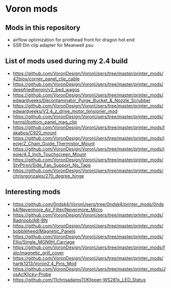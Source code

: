 # Voron mods

## Mods in this repository
* airflow optimization for printhead front for dragon hot end
* SSR Din clip adapter for Meanwell psu


## List of mods used during my 2.4 build
* https://github.com/VoronDesign/VoronUsers/tree/master/printer_mods/42bios/corner_panel_clip_cable
* https://github.com/VoronDesign/VoronUsers/tree/master/printer_mods/deepfriedheroin/v2_bed_wagos
* https://github.com/VoronDesign/VoronUsers/tree/master/printer_mods/edwardyeeks/Decontaminator_Purge_Bucket_&_Nozzle_Scrubber
* https://github.com/VoronDesign/VoronUsers/tree/master/printer_mods/edwardyeeks/V2.4_z_drive_motor_tensioner_mod
* https://github.com/VoronDesign/VoronUsers/tree/master/printer_mods/hernsl/bottom_panel_mag_clip
* https://github.com/VoronDesign/VoronUsers/tree/master/printer_mods/Iakabos/C920_mount
* https://github.com/VoronDesign/VoronUsers/tree/master/printer_mods/jeoje/Z_Chain_Guide_Thermistor_Mount
* https://github.com/VoronDesign/VoronUsers/tree/master/printer_mods/jeoje/4.3_Inch_Touchscreen_Mount
* https://github.com/VoronDesign/VoronUsers/tree/master/printer_mods/StvPtrsn/Side_Fan_Support_No_Tape
* https://github.com/VoronDesign/VoronUsers/tree/master/printer_mods/chrisrgonzales/270_degree_hinge


## Interesting mods
* https://github.com/0ndsk4/VoronUsers/tree/0ndsk4/printer_mods/0ndsk4/Nevermore_Air_Filter/Nevermore_Micro
* https://github.com/VoronDesign/VoronUsers/tree/master/printer_mods/Badnoob/AB-BN
* https://github.com/VoronDesign/VoronUsers/tree/master/printer_mods/bobbleheed/Magnetic_Panels
* https://github.com/VoronDesign/VoronUsers/tree/master/printer_mods/Ellis/Single_MGN9H_Carriage
* https://github.com/VoronDesign/VoronUsers/tree/master/printer_mods/falo/magnetic_grill_cover
* https://github.com/VoronDesign/VoronUsers/tree/master/printer_mods/hartk1213/Voron2.4_Pins_Mod
* https://github.com/VoronDesign/VoronUsers/tree/master/printer_mods/JosAr/Klicky-Probe
* https://github.com/11chrisadams11/Klipper-WS281x_LED_Status
